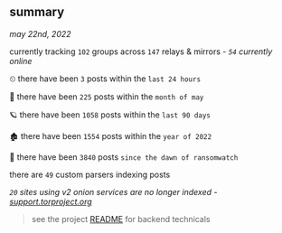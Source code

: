 
## summary
_may 22nd, 2022_

currently tracking `102` groups across `147` relays & mirrors - _`54` currently online_

⏲ there have been `3` posts within the `last 24 hours`

🦈 there have been `225` posts within the `month of may`

🪐 there have been `1058` posts within the `last 90 days`

🏚 there have been `1554` posts within the `year of 2022`

🦕 there have been `3840` posts `since the dawn of ransomwatch`

there are `49` custom parsers indexing posts

_`20` sites using v2 onion services are no longer indexed - [support.torproject.org](https://support.torproject.org/onionservices/v2-deprecation/)_

> see the project [README](https://github.com/joshhighet/ransomwatch#ransomwatch--) for backend technicals
